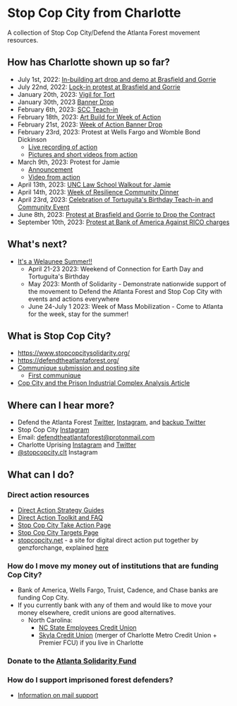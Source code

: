 # Stop Cop City from Charlotte
A collection of Stop Cop City/Defend the Atlanta Forest movement resources.

## How has Charlotte shown up so far?
- July 1st, 2022: [In-building art drop and demo at Brasfield and Gorrie](https://www.instagram.com/p/CfeQxygu7LQ/?igshid=YmMyMTA2M2Y=)
- July 22nd, 2022: [Lock-in protest at Brasfield and Gorrie](https://amp.charlotteobserver.com/news/local/article263729833.html)
- January 20th, 2023: [Vigil for Tort](https://www.instagram.com/p/CnqELDlM4to/?igshid=YmMyMTA2M2Y=)
- January 30th, 2023 [Banner Drop](https://www.instagram.com/p/CoCvedfuaNQ/?igshid=YmMyMTA2M2Y=)
- February 6th, 2023: [SCC Teach-in](https://www.instagram.com/p/CoVMCcuJl69/?igshid=YmMyMTA2M2Y=)
- February 18th, 2023: [Art Build for Week of Action](https://www.instagram.com/p/CosKqRiO8DO/?igshid=YmMyMTA2M2Y=)
- February 21st, 2023: [Week of Action Banner Drop](https://www.instagram.com/p/Co7WH4JOH_g/?igshid=YmMyMTA2M2Y=)
- February 23rd, 2023: Protest at Wells Fargo and Womble Bond Dickinson
  - [Live recording of action](https://www.instagram.com/tv/CpAZyQqIikV/?igshid=YmMyMTA2M2Y=)
  - [Pictures and short videos from action](https://www.instagram.com/p/CpAq7YPuDsv/?igshid=YmMyMTA2M2Y=)
- March 9th, 2023: Protest for Jamie
  - [Announcement](https://www.instagram.com/p/CpiqNOspZks/?igshid=YmMyMTA2M2Y=)
  - [Video from action](https://twitter.com/seanmc_eth/status/1634203101644177410?s=46)
- April 13th, 2023: [UNC Law School Walkout for Jamie](https://twitter.com/cltuprising/status/1646570032284008456?s=46)
- April 14th, 2023: [Week of Resilience Community Dinner](https://www.instagram.com/p/Cq3oskEpVP_/?igshid=YmMyMTA2M2Y=)
- April 23rd, 2023: [Celebration of Tortuguita's Birthday Teach-in and Community Event](https://www.instagram.com/p/CrOad6GrCCR/?igshid=YmMyMTA2M2Y=)
- June 8th, 2023: [Protest at Brasfield and Gorrie to Drop the Contract](https://twitter.com/cltuprising/status/1666815413500674049)
- September 10th, 2023: [Protest at Bank of America Against RICO charges](https://x.com/seanmc_99/status/1701031765878394889?s=20)

## What's next?
 - [It's a Welaunee Summer!!](https://www.instagram.com/p/CrLs5jXOSaQ/?igshid=YmMyMTA2M2Y=)
   - April 21-23 2023: Weekend of Connection for Earth Day and Tortuguita's Birthday
   - May 2023: Month of Solidarity - Demonstrate nationwide support of the movement to Defend the Atlanta Forest and Stop Cop City with events and actions everywhere
   - June 24-July 1 2023: Week of Mass Mobilization - Come to Atlanta for the week, stay for the summer!

## What is Stop Cop City?
 - https://www.stopcopcitysolidarity.org/
 - https://defendtheatlantaforest.org/
 - [Communique submission and posting site](https://scenes.noblogs.org/post/category/communiques/)
   - [First communique](https://anarchistnews.org/content/no-whistling-atlanta-forest-communique)
 - [Cop City and the Prison Industrial Complex Analysis Article](https://www.mainlinezine.com/cop-city-and-the-prison-industrial-complex-in-atlanta/)

## Where can I hear more?
 - Defend the Atlanta Forest [Twitter](https://twitter.com/defendATLforest), [Instagram](https://www.instagram.com/defendatlantaforest/), and [backup Twitter](https://twitter.com/defendATLf0rest)
 - Stop Cop City [Instagram](https://www.instagram.com/stopcopcity/)
 - Email: defendtheatlantaforest@protonmail.com
 - Charlotte Uprising [Instagram](https://www.instagram.com/charlotteuprising/) and [Twitter](https://twitter.com/cltuprising)
 - [@stopcopcity.clt](https://www.instagram.com/stopcopcity.clt/) Instagram

## What can I do?

### Direct action resources
 - [Direct Action Strategy Guides](https://ruckus.org/training-manuals/the-action-strategy-guide/)
 - [Direct Action Toolkit and FAQ](https://docs.google.com/document/d/19PibMZtGA4vU3UJULRyFucLbP9Tl2ZYAcTeSi3CtXXs/edit?usp=drivesdk)
 - [Stop Cop City Take Action Page](https://www.stopcopcitysolidarity.org/takeaction)
 - [Stop Cop City Targets Page](https://www.stopcopcitysolidarity.org/targets)
 - [stopcopcity.net](https://stopcopcity.net/) - a site for digital direct action put together by genzforchange, explained [here](https://twitter.com/micahinATL/status/1623321963983765504?s=20&t=U1j4bgpz_KCdq3vIcxowug)

### How do I move my money out of institutions that are funding Cop City?
 - Bank of America, Wells Fargo, Truist, Cadence, and Chase banks are funding Cop City.
 - If you currently bank with any of them and would like to move your money elsewhere, credit unions are good alternatives. 
   - North Carolina:
     - [NC State Employees Credit Union](https://www.ncsecu.org/)
     - [Skyla Credit Union](https://www.skylacu.com/) (merger of Charlotte Metro Credit Union + Premier FCU) if you live in Charlotte

### Donate to the [Atlanta Solidarity Fund](https://actionnetwork.org/fundraising/contribute-to-the-atlanta-solidarity-fund)

### How do I support imprisoned forest defenders?
 - [Information on mail support](https://www.instagram.com/p/Cn5oLzrOH_8/?igshid=YmMyMTA2M2Y=)
